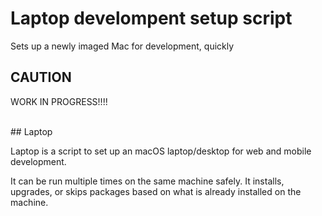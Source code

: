 # Laptop develompent setup script
Sets up a newly imaged Mac for development, quickly


## CAUTION


WORK IN PROGRESS!!!!

<br/>
## Laptop

Laptop is a script to set up an macOS laptop/desktop for web and 
mobile development. 

It can be run multiple times on the same machine safely.
It installs, upgrades, or skips packages based on what is already installed 
on the machine.